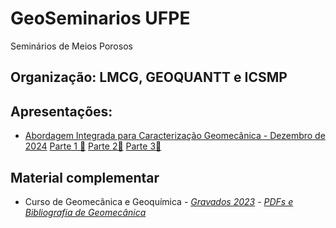 # GeoSeminarios UFPE
Seminários de Meios Porosos

## Organização: LMCG, GEOQUANTT e ICSMP

## Apresentações:

- [Abordagem Integrada para Caracterização Geomecânica - Dezembro de 2024](https://drive.google.com/file/d/13Y1XYgtEKku0k2MMthQIf9dPwCBfPYul/view?usp=sharing)     [Parte 1 🎦](https://drive.google.com/file/d/1nrsL2VdZi5QMd-7A6UXuRZ3gj_8ECtix/view?usp=sharing)     [Parte 2🎦](https://drive.google.com/file/d/1E8bGVedPjoPx69NKFwQ3JuIl71x6C2v-/view?usp=sharing)     [Parte 3🎦](https://drive.google.com/file/d/1Kp447E0hWQmawtmL9DE7RgeBLOdsOFiV/view?usp=sharing)

## Material complementar

- Curso de Geomecânica e Geoquímica  -  [_Gravados 2023_](https://github.com/leojnguimaraes/Modelagem_Hidrogeoquimica)  -  [_PDFs e Bibliografia de Geomecânica_](http://www.lmcg.ufpe.br/~leo/geomecanica/)
